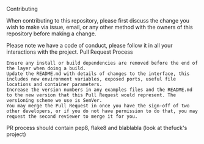Contributing

When contributing to this repository, please first discuss the change you wish to make via issue, email, or any other method with the owners of this repository before making a change.

Please note we have a code of conduct, please follow it in all your interactions with the project.
Pull Request Process

    Ensure any install or build dependencies are removed before the end of the layer when doing a build.
    Update the README.md with details of changes to the interface, this includes new environment variables, exposed ports, useful file locations and container parameters.
    Increase the version numbers in any examples files and the README.md to the new version that this Pull Request would represent. The versioning scheme we use is SemVer.
    You may merge the Pull Request in once you have the sign-off of two other developers, or if you do not have permission to do that, you may request the second reviewer to merge it for you.


PR process should contain pep8, flake8 and blablabla (look at thefuck's project)
